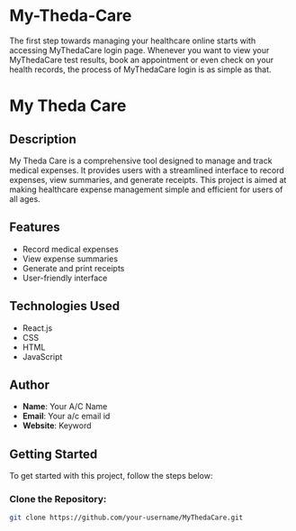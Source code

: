 # My-Theda-Care
The first step towards managing your healthcare online starts with accessing MyThedaCare login page. Whenever you want to view your MyThedaCare test results, book an appointment or even check on your health records, the process of MyThedaCare login is as simple as that.
# My Theda Care

## Description
My Theda Care is a comprehensive tool designed to manage and track medical expenses. It provides users with a streamlined interface to record expenses, view summaries, and generate receipts. This project is aimed at making healthcare expense management simple and efficient for users of all ages.

## Features
- Record medical expenses
- View expense summaries
- Generate and print receipts
- User-friendly interface

## Technologies Used
- React.js
- CSS
- HTML
- JavaScript

## Author
- **Name**: Your A/C Name
- **Email**: Your a/c email id
- **Website**: Keyword

## Getting Started
To get started with this project, follow the steps below:

### Clone the Repository:
```bash
git clone https://github.com/your-username/MyThedaCare.git

